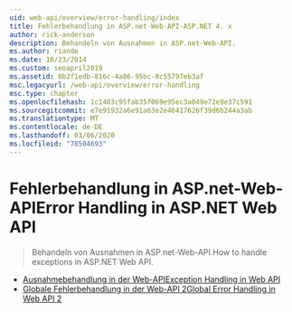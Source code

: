 ```yaml
---
uid: web-api/overview/error-handling/index
title: Fehlerbehandlung in ASP.net-Web-API-ASP.NET 4. x
author: rick-anderson
description: Behandeln von Ausnahmen in ASP.net-Web-API.
ms.author: riande
ms.date: 10/23/2014
ms.custom: seoapril2019
ms.assetid: 0b2f1edb-816c-4a86-95bc-0c55797eb3af
msc.legacyurl: /web-api/overview/error-handling
msc.type: chapter
ms.openlocfilehash: 1c1403c95fab35f069e95ec3a049e72e9e37c591
ms.sourcegitcommit: e7e91932a6e91a63e2e46417626f39d6b244a3ab
ms.translationtype: MT
ms.contentlocale: de-DE
ms.lasthandoff: 03/06/2020
ms.locfileid: "78504693"
---
```

# <a name="error-handling-in-aspnet-web-api"></a><span data-ttu-id="c1ccd-103">Fehlerbehandlung in ASP.net-Web-API</span><span class="sxs-lookup"><span data-stu-id="c1ccd-103">Error Handling in ASP.NET Web API</span></span>

> <span data-ttu-id="c1ccd-104">Behandeln von Ausnahmen in ASP.net-Web-API.</span><span class="sxs-lookup"><span data-stu-id="c1ccd-104">How to handle exceptions in ASP.NET Web API.</span></span>

- [<span data-ttu-id="c1ccd-105">Ausnahmebehandlung in der Web-API</span><span class="sxs-lookup"><span data-stu-id="c1ccd-105">Exception Handling in Web API</span></span>](exception-handling.md)
- [<span data-ttu-id="c1ccd-106">Globale Fehlerbehandlung in der Web-API 2</span><span class="sxs-lookup"><span data-stu-id="c1ccd-106">Global Error Handling in Web API 2</span></span>](web-api-global-error-handling.md)
